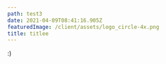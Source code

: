 ```yaml
---
path: test3
date: 2021-04-09T08:41:16.905Z
featuredImage: /client/assets/logo_circle-4x.png
title: titlee
---
```

:)